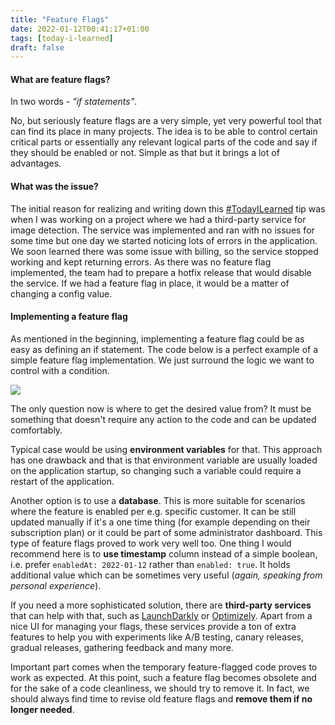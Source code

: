 ```yaml
---
title: "Feature Flags"
date: 2022-01-12T00:41:17+01:00
tags: [today-i-learned]
draft: false
---
```


#### What are feature flags?
In two words - *"if statements"*.

No, but seriously feature flags are a very simple, yet very powerful tool that can find its place in many projects.
The idea is to be able to control certain critical parts or essentially any relevant logical parts of the code and say if they should be enabled or not.
Simple as that but it brings a lot of advantages.

#### What was the issue?
The initial reason for realizing and writing down this [#TodayILearned](/tags/today-i-learned) tip was when I was working on a project where we had a third-party service for image detection.
The service was implemented and ran with no issues for some time but one day we started noticing lots of errors in the application.
We soon learned there was some issue with billing, so the service stopped working and kept returning errors. As there was no feature flag implemented,
the team had to prepare a hotfix release that would disable the service. If we had a feature flag in place, it would be a matter of changing a config value.

#### Implementing a feature flag
As mentioned in the beginning, implementing a feature flag could be as easy as defining an if statement.
The code below is a perfect example of a simple feature flag implementation. We just surround the logic we want to control with a condition.

![](/blog/img/feature-flags-1.png)

The only question now is where to get the desired value from?
It must be something that doesn't require any action to the code and can be updated comfortably.

Typical case would be using **environment variables** for that. This approach has one drawback and that is that environment variable are usually loaded on the application startup, so changing such a variable could require a restart of the application.

Another option is to use a **database**. This is more suitable for scenarios where the feature is enabled per e.g. specific customer. It can be still updated manually if it's a one time thing (for example depending on their subscription plan) or it could be part of some administrator dashboard. This type of feature flags proved to work very well too. One thing I would recommend here is to **use timestamp** column instead of a simple boolean, i.e. prefer `enabledAt: 2022-01-12` rather than `enabled: true`. It holds additional value which can be sometimes very useful (*again, speaking from personal experience*).

If you need a more sophisticated solution, there are **third-party services** that can help with that, such as [LaunchDarkly](https://launchdarkly.com/) or [Optimizely](https://www.optimizely.com/).
Apart from a nice UI for managing your flags, these services provide a ton of extra features to help you with experiments like A/B testing, canary releases, gradual releases, gathering feedback and many more.

Important part comes when the temporary feature-flagged code proves to work as expected.
At this point, such a feature flag becomes obsolete and for the sake of a code cleanliness,
we should try to remove it. In fact, we should always find time to revise old feature flags and **remove them if no longer needed**.
